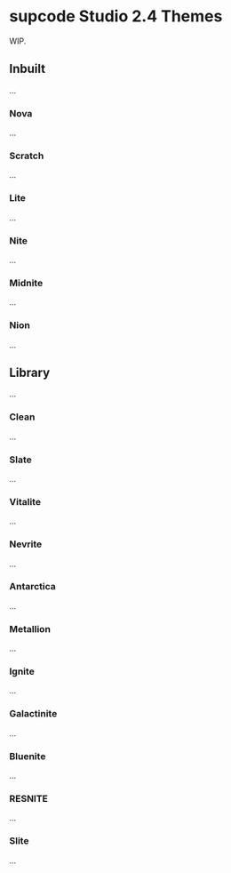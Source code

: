 # supcode Studio 2.4 Themes

WIP.

## Inbuilt

...

### Nova

...

### Scratch

...

### Lite

...

### Nite

...

### Midnite

...

### Nion

...


## Library

...

### Clean

...

### Slate

...

### Vitalite

...

### Nevrite

...

### Antarctica

...

### Metallion

...

### Ignite

...

### Galactinite

...

### Bluenite

...

### RESNITE

...

### Slite

...
